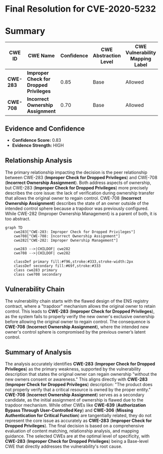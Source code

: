 # Final Resolution for CVE-2020-5232

# Summary
| CWE ID | CWE Name | Confidence | CWE Abstraction Level | CWE Vulnerability Mapping Label | CWE-Vulnerability Mapping Notes |
|---|---|---|---|---|---|
| **CWE-283** | **Improper Check for Dropped Privileges** | 0.85 | Base | Allowed | Primary CWE |
| **CWE-708** | **Incorrect Ownership Assignment** | 0.70 | Base | Allowed | Secondary Candidate |

## Evidence and Confidence

*   **Confidence Score:** 0.83
*   **Evidence Strength:** HIGH

## Relationship Analysis
The primary relationship impacting the decision is the peer relationship between CWE-283 (**Improper Check for Dropped Privileges**) and CWE-708 (**Incorrect Ownership Assignment**). Both address aspects of ownership, but CWE-283 (**Improper Check for Dropped Privileges**) more precisely describes the core issue: the lack of verification during ownership transfer that allows the original owner to regain control. CWE-708 (**Incorrect Ownership Assignment**) describes the state of an owner outside of the intended control sphere because a trapdoor was previously configured. While CWE-282 (Improper Ownership Management) is a parent of both, it is too abstract.

```mermaid
graph TD
    cwe283["CWE-283: Improper Check for Dropped Privileges"]
    cwe708["CWE-708: Incorrect Ownership Assignment"]
    cwe282["CWE-282: Improper Ownership Management"]

    cwe283 -->|CHILDOF| cwe282
    cwe708 -->|CHILDOF| cwe282

    classDef primary fill:#f96,stroke:#333,stroke-width:2px
    classDef secondary fill:#69f,stroke:#333
    class cwe283 primary
    class cwe708 secondary
```

## Vulnerability Chain
The vulnerability chain starts with the flawed design of the ENS registry contract, where a "trapdoor" mechanism allows the original owner to retain control. This leads to **CWE-283** (**Improper Check for Dropped Privileges**), as the system fails to properly verify the new owner's exclusive ownership before allowing the original owner to regain control. The consequence is **CWE-708** (**Incorrect Ownership Assignment**), where the intended new owner's control sphere is compromised by the previous owner’s latent control.

## Summary of Analysis
The analysis accurately identifies **CWE-283** (**Improper Check for Dropped Privileges**) as the primary weakness, supported by the vulnerability description that states the original owner can regain ownership "without the new owners consent or awareness." This aligns directly with **CWE-283** (**Improper Check for Dropped Privileges**) description: "The product does not properly verify that a critical resource is owned by the proper entity." **CWE-708** (**Incorrect Ownership Assignment**) serves as a secondary candidate, as the initial assignment of ownership is flawed due to the trapdoor mechanism. While other CWEs like **CWE-639** (**Authorization Bypass Through User-Controlled Key**) and **CWE-306** (**Missing Authentication for Critical Function**) are tangentially related, they do not represent the core issue as accurately as **CWE-283** (**Improper Check for Dropped Privileges**). The final decision is based on a comprehensive evaluation of content matching, relationship analysis, and mapping guidance.
The selected CWEs are at the optimal level of specificity, with **CWE-283** (**Improper Check for Dropped Privileges**) being a Base-level CWE that directly addresses the vulnerability's root cause.